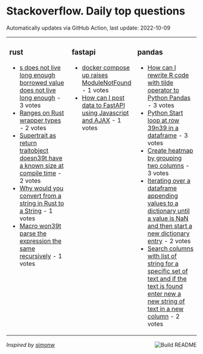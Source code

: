 # Stackoverflow. Daily top questions 

Automatically updates via GitHub Action, last update: <!-- date starts -->2022-10-09<!-- date ends -->


<table><tr><td valign="top" width="33%">

### rust
<!-- rust starts -->
* [s does not live long enough borrowed value does not live long enough](https://stackoverflow.com/questions/73993900/s-does-not-live-long-enough-borrowed-value-does-not-live-long-enough) - 3 votes
* [Ranges on Rust wrapper types](https://stackoverflow.com/questions/73997814/ranges-on-rust-wrapper-types) - 2 votes
* [Supertrait as return traitobject doesn39t have a known size at compile time](https://stackoverflow.com/questions/74000522/supertrait-as-return-traitobject-doesnt-have-a-known-size-at-compile-time) - 2 votes
* [Why would you convert from a string in Rust to a String](https://stackoverflow.com/questions/74002915/why-would-you-convert-from-a-string-in-rust-to-a-string) - 1 votes
* [Macro won39t parse the expression the same recursively](https://stackoverflow.com/questions/73993805/macro-wont-parse-the-expression-the-same-recursively) - 1 votes
<!-- rust ends -->
</td><td valign="top" width="34%">


### fastapi
<!-- fastapi starts -->
* [docker compose up raises ModuleNotFound](https://stackoverflow.com/questions/74005885/docker-compose-up-raises-modulenotfound) - 1 votes
* [How can I post data to FastAPI using Javascript and AJAX](https://stackoverflow.com/questions/73997064/how-can-i-post-data-to-fastapi-using-javascript-and-ajax) - 1 votes
<!-- fastapi ends -->
</td><td valign="top" width="34%">


### pandas
<!-- pandas starts -->
* [How can I rewrite R code with tilde operator to Python Pandas](https://stackoverflow.com/questions/73996349/how-can-i-rewrite-r-code-with-tilde-operator-to-python-pandas) - 3 votes
* [Python  Start loop at row 39n39 in a dataframe](https://stackoverflow.com/questions/74003276/python-start-loop-at-row-n-in-a-dataframe) - 3 votes
* [Create heatmap by grouping two columns](https://stackoverflow.com/questions/73998931/create-heatmap-by-grouping-two-columns) - 3 votes
* [Iterating over a dataframe appending values to a dictionary until a value is NaN and then start a new dictionary entry](https://stackoverflow.com/questions/73999098/iterating-over-a-dataframe-appending-values-to-a-dictionary-until-a-value-is-na) - 2 votes
* [Search columns with list of string for a specific set of text and if the text is found enter new a new string of text in a new column](https://stackoverflow.com/questions/73998808/search-columns-with-list-of-string-for-a-specific-set-of-text-and-if-the-text-is) - 2 votes
<!-- pandas ends -->
</td></tr></table>

<a href="https://github.com/hp0404/hp0404/actions"><img src="https://github.com/hp0404/hp0404/workflows/Build%20README/badge.svg" align="right" alt="Build README"></a> <p>*Inspired by  [simonw](https://github.com/simonw/simonw)*</p>
